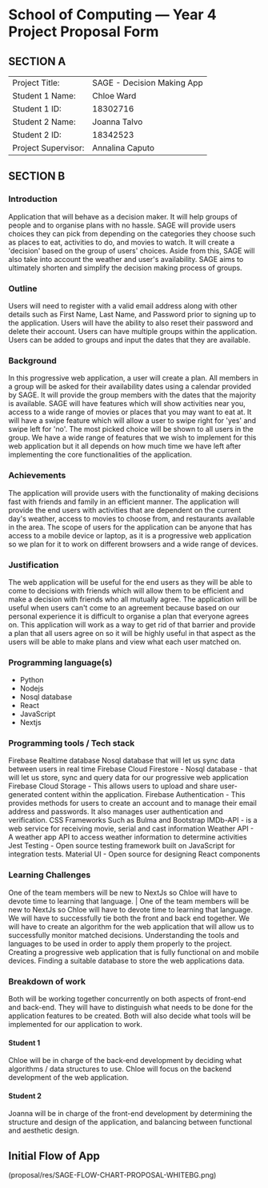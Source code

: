 # School of Computing &mdash; Year 4 Project Proposal Form

<!---- Edit (then commit and push) this document to complete your proposal form.
> Make use of figures / diagrams where appropriate.
>
> Do not rename this file.
---->

## SECTION A

|                     |                                 |
|---------------------|---------------------------------|
|Project Title:       | SAGE - Decision Making App      |
|Student 1 Name:      | Chloe Ward                      |
|Student 1 ID:        | 18302716                        |
|Student 2 Name:      | Joanna Talvo                    |
|Student 2 ID:        | 18342523                        |
|Project Supervisor:  | Annalina Caputo                 |


## SECTION B


### Introduction

Application that will behave as a decision maker. It will help groups
of people and to organise plans with no hassle. SAGE will provide
users choices they can pick from depending on the categories they
choose such as places to eat, activities to do, and movies to watch.
It will create a 'decision' based on the group of users\' choices.
Aside from this, SAGE will also take into account the weather and
user's availability. SAGE aims to ultimately shorten and simplify the
decision making process of groups.

### Outline

Users will need to register with a valid email address along with
other details such as First Name, Last Name, and Password prior to
signing up to the application. Users will have the ability to also
reset their password and delete their account. Users can have multiple
groups within the application. Users can be added to groups and input
the dates that they are available.

### Background

In this progressive web application, a user will create a plan. All
members in a group will be asked for their availability dates using a
calendar provided by SAGE. It will provide the group members with the
dates that the majority is available. SAGE will have features which
will show activities near you, access to a wide range of movies or
places that you may want to eat at. It will have a swipe feature which
will allow a user to swipe right for 'yes' and swipe left for 'no'.
The most picked choice will be shown to all users in the group.
We have a wide range of features that we wish to implement for this
web application but it all depends on how much time we have left after
implementing the core functionalities of the application.

### Achievements

The application will provide users with the functionality of making
decisions fast with friends and family in an efficient manner. The
application will provide the end users with activities that are
dependent on the current day\'s weather, access to movies to choose
from, and restaurants available in the area. The scope of users for
the application can be anyone that
has access to a mobile device or laptop, as it is a progressive web
application so we plan for it to work on different browsers and a wide
range of devices.


### Justification

The web application will be useful for the end users as they will be
able to come to decisions with friends which will allow them to be
efficient and make a decision with friends who all mutually agree.
The application will be useful when users can't come to an agreement
because based on our personal experience it is difficult to organise a
plan that everyone agrees on. This application will work as a way to
get rid of that barrier and provide a plan that all users agree on so
it will be highly useful in that aspect as the users will be able to
make plans and view what each user matched on.


### Programming language(s)

*  Python         
*  Nodejs
*  Nosql database
*  React          
*  JavaScript   
*  Nextjs

### Programming tools / Tech stack

Firebase Realtime database
Nosql database that will let us sync data between users in real time
Firebase Cloud Firestore - Nosql database - that will let us store, sync and query data for our progressive web application
Firebase Cloud Storage - This allows users to upload and share user-generated content within the application.
Firebase Authentication - This provides methods for users to create an account and to manage their email address and passwords. It also manages user authentication and verification.
CSS Frameworks Such as Bulma and Bootstrap
IMDb-API - is a web service for receiving movie, serial and cast information
Weather API - A weather app API to access weather information to determine activities 
Jest Testing - Open source testing framework built on JavaScript for integration tests.
Material UI - Open source for designing React components


### Learning Challenges

One of the team members will be new to NextJs so Chloe will have to devote time to learning that language.                                       |
One of the team members will be new to NextJs so Chloe will have to devote time to learning that language.
We will have to successfully tie both the front and back end together.
We will have to create an algorithm for the web application that will allow us to successfully monitor matched decisions.
Understanding the tools and languages to be used in order to apply them properly to the project.
Creating a progressive web application that is fully functional on and mobile devices.
Finding a suitable database to store the web applications data.

### Breakdown of work

Both will be working together concurrently on both aspects of
front-end and back-end. They will have to distinguish what needs to be
done for the application features to be created. Both will also decide
what tools will be implemented for our application to work.

#### Student 1

<!----- > *Student 1 should complete this section.* ---->

Chloe will be in charge of the back-end development by deciding what
algorithms / data structures to use. Chloe will focus on the backend
development of the web application.

#### Student 2

<!--- *Student 2 should complete this section.* --->

Joanna will be in charge of the front-end development by determining
the structure and design of the application, and balancing between
functional and aesthetic design. 


## Initial Flow of App

<!------ > Example: Here's how you can include images in markdown documents... ----->
(proposal/res/SAGE-FLOW-CHART-PROPOSAL-WHITEBG.png)
